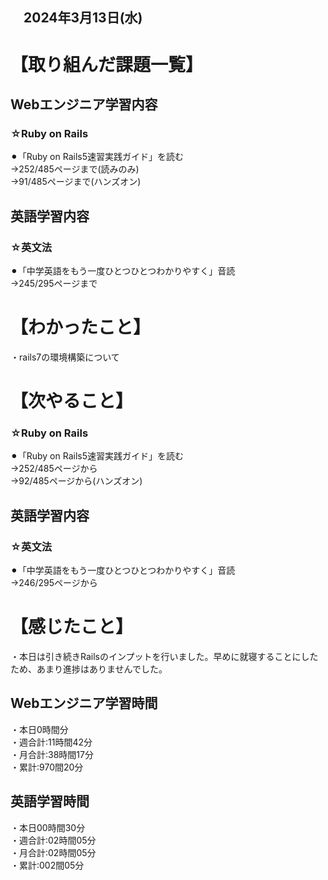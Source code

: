 ## 　2024年3月13日(水)
# 【取り組んだ課題一覧】
## Webエンジニア学習内容
### ☆Ruby on Rails
⚫︎「Ruby on Rails5速習実践ガイド」を読む<br>
→252/485ページまで(読みのみ)<br>
→91/485ページまで(ハンズオン)<br>
## 英語学習内容
### ☆英文法
⚫︎「中学英語をもう一度ひとつひとつわかりやすく」音読<br>
→245/295ページまで<br>
# 【わかったこと】
・rails7の環境構築について<br>
# 【次やること】
### ☆Ruby on Rails
⚫︎「Ruby on Rails5速習実践ガイド」を読む<br>
→252/485ページから<br>
→92/485ページから(ハンズオン)<br>
## 英語学習内容
### ☆英文法
⚫︎「中学英語をもう一度ひとつひとつわかりやすく」音読<br>
→246/295ページから<br>
# 【感じたこと】
・本日は引き続きRailsのインプットを行いました。早めに就寝することにしたため、あまり進捗はありませんでした。<br>
## Webエンジニア学習時間
・本日0時間分<br>
・週合計:11時間42分<br>
・月合計:38時間17分<br>
・累計:970間20分<br>
## 英語学習時間
・本日00時間30分<br>
・週合計:02時間05分<br>
・月合計:02時間05分<br>
・累計:002間05分<br>
